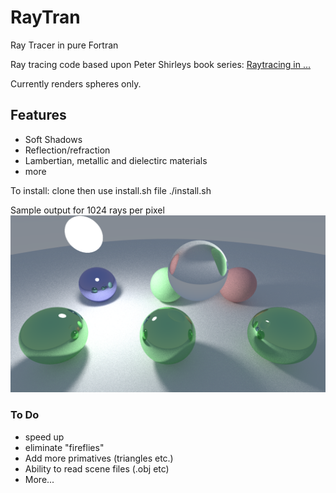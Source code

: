 # RayTran
Ray Tracer in pure Fortran

Ray tracing code based upon Peter Shirleys book series: [Raytracing in ...](http://in1weekend.blogspot.co.uk/)

Currently renders spheres only.

## Features
  - Soft Shadows
  - Reflection/refraction
  - Lambertian, metallic and dielectirc materials
  - more
  
To install:
  clone then
  use install.sh file
  ./install.sh
  
  Sample output for 1024 rays per pixel
  ![Sample image](https://raw.githubusercontent.com/lewisfish/RayTran/master/data/test-pp-1024.png)

### To Do
  
  - speed up
  - eliminate "fireflies"
  - Add more primatives (triangles etc.)
  - Ability to read scene files (.obj etc)
  - More...
